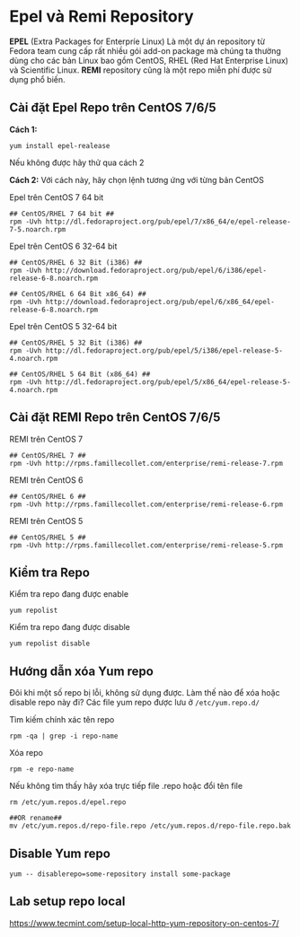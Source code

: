 # Epel và Remi Repository

**EPEL** (Extra Packages for Enterpríe Linux) Là một dự án repository từ Fedora team cung cấp rất nhiều gói add-on package mà chúng ta thường dùng cho các bản Linux bao gồm CentOS, RHEL (Red Hat Enterprise Linux) và Scientific Linux.
**REMI** repository cũng là một repo miễn phí được sử dụng phổ biến.

## Cài đặt Epel Repo trên CentOS 7/6/5

**Cách 1:**
```
yum install epel-realease
```
Nếu không được hãy thử qua cách 2

**Cách 2:**
Với cách này, hãy chọn lệnh tương ứng với từng bản CentOS

Epel trên CentOS 7 64 bit
```
## CentOS/RHEL 7 64 bit ##
rpm -Uvh http://dl.fedoraproject.org/pub/epel/7/x86_64/e/epel-release-7-5.noarch.rpm
```

Epel trên CentOS 6 32-64 bit
```
## CentOS/RHEL 6 32 Bit (i386) ##
rpm -Uvh http://download.fedoraproject.org/pub/epel/6/i386/epel-release-6-8.noarch.rpm
 
## CentOS/RHEL 6 64 Bit x86_64) ##
rpm -Uvh http://download.fedoraproject.org/pub/epel/6/x86_64/epel-release-6-8.noarch.rpm
```

Epel trên CentOS 5 32-64 bit
```
## CentOS/RHEL 5 32 Bit (i386) ##
rpm -Uvh http://dl.fedoraproject.org/pub/epel/5/i386/epel-release-5-4.noarch.rpm
 
## CentOS/RHEL 5 64 Bit (x86_64) ##
rpm -Uvh http://dl.fedoraproject.org/pub/epel/5/x86_64/epel-release-5-4.noarch.rpm
```

## Cài đặt REMI Repo trên CentOS 7/6/5

REMI trên CentOS 7
```
## CentOS/RHEL 7 ##
rpm -Uvh http://rpms.famillecollet.com/enterprise/remi-release-7.rpm
```

REMI trên CentOS 6
```
## CentOS/RHEL 6 ##
rpm -Uvh http://rpms.famillecollet.com/enterprise/remi-release-6.rpm
```

REMI trên CentOS 5
```
## CentOS/RHEL 5 ##
rpm -Uvh http://rpms.famillecollet.com/enterprise/remi-release-5.rpm
```

## Kiểm tra Repo 
Kiểm tra repo đang được enable
```
yum repolist
```
Kiểm tra repo đang được disable
```
yum repolist disable
```

## Hướng dẫn xóa Yum repo
Đôi khi một số repo bị lỗi, không sử dụng được. Làm thế nào để xóa hoặc disable repo này đi?
Các file yum repo được lưu ở `/etc/yum.repo.d/`

Tìm kiếm chính xác tên repo
```
rpm -qa | grep -i repo-name
```

Xóa repo
```
rpm -e repo-name
```

Nếu không tìm thấy hãy xóa trực tiếp file .repo hoặc đổi tên file
```
rm /etc/yum.repos.d/epel.repo

##OR rename##
mv /etc/yum.repos.d/repo-file.repo /etc/yum.repos.d/repo-file.repo.bak
```

## Disable Yum repo

```
yum -- disablerepo=some-repository install some-package
```
## Lab setup repo local
https://www.tecmint.com/setup-local-http-yum-repository-on-centos-7/